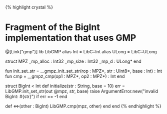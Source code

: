 {% highlight crystal %}
# Fragment of the BigInt implementation that uses GMP
@[Link("gmp")]
lib LibGMP
  alias Int = LibC::Int
  alias ULong = LibC::ULong

  struct MPZ
    _mp_alloc : Int32
    _mp_size : Int32
    _mp_d : ULong*
  end

  fun init_set_str = __gmpz_init_set_str(rop : MPZ*, str : UInt8*, base : Int) : Int
  fun cmp = __gmpz_cmp(op1 : MPZ*, op2 : MPZ*) : Int
end

struct BigInt < Int
  def initialize(str : String, base = 10)
    err = LibGMP.init_set_str(out @mpz, str, base)
    raise ArgumentError.new("invalid BigInt: #{str}") if err == -1
  end

  def <=>(other : BigInt)
    LibGMP.cmp(mpz, other)
  end
end
{% endhighlight %}
